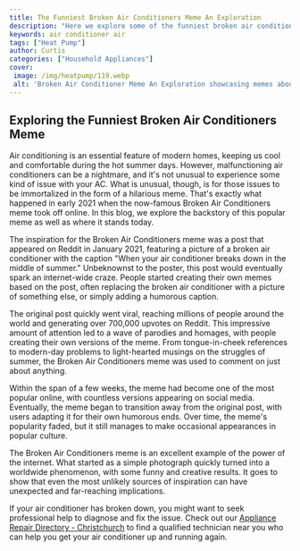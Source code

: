 ```yaml
---
title: The Funniest Broken Air Conditioners Meme An Exploration
description: "Here we explore some of the funniest broken air conditioners memes out there Find out which one made us laugh the most"
keywords: air conditioner air
tags: ["Heat Pump"]
author: Curtis
categories: ["Household Appliances"]
cover: 
 image: /img/heatpump/119.webp
 alt: 'Broken Air Conditioner Meme An Exploration showcasing memes about broken air conditioners'
---
```

## Exploring the Funniest Broken Air Conditioners Meme

Air conditioning is an essential feature of modern homes, keeping us cool and comfortable during the hot summer days. However, malfunctioning air conditioners can be a nightmare, and it's not unusual to experience some kind of issue with your AC. What is unusual, though, is for those issues to be immortalized in the form of a hilarious meme. That's exactly what happened in early 2021 when the now-famous Broken Air Conditioners meme took off online. In this blog, we explore the backstory of this popular meme as well as where it stands today.

The inspiration for the Broken Air Conditioners meme was a post that appeared on Reddit in January 2021, featuring a picture of a broken air conditioner with the caption "When your air conditioner breaks down in the middle of summer." Unbeknownst to the poster, this post would eventually spark an internet-wide craze. People started creating their own memes based on the post, often replacing the broken air conditioner with a picture of something else, or simply adding a humorous caption.

The original post quickly went viral, reaching millions of people around the world and generating over 700,000 upvotes on Reddit. This impressive amount of attention led to a wave of parodies and homages, with people creating their own versions of the meme. From tongue-in-cheek references to modern-day problems to light-hearted musings on the struggles of summer, the Broken Air Conditioners meme was used to comment on just about anything.

Within the span of a few weeks, the meme had become one of the most popular online, with countless versions appearing on social media. Eventually, the meme began to transition away from the original post, with users adapting it for their own humorous ends. Over time, the meme's popularity faded, but it still manages to make occasional appearances in popular culture.

The Broken Air Conditioners meme is an excellent example of the power of the internet. What started as a simple photograph quickly turned into a worldwide phenomenon, with some funny and creative results. It goes to show that even the most unlikely sources of inspiration can have unexpected and far-reaching implications.

If your air conditioner has broken down, you might want to seek professional help to diagnose and fix the issue. Check out our [Appliance Repair Directory - Christchurch](./pages/appliance-repair-technicians/new-zealand/christchurch) to find a qualified technician near you who can help you get your air conditioner up and running again.
